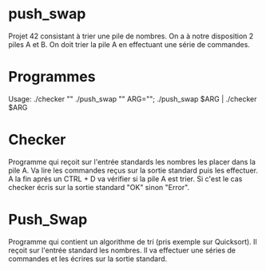 # push_swap
Projet 42 consistant à trier une pile de nombres.
On a à notre disposition 2 piles A et B. On doit trier la pile A en effectuant une série de commandes.

# Programmes

Usage:
./checker "<nbrs>"
./push_swap "<nbrs>"
ARG="<nbrs>"; ./push_swap $ARG | ./checker $ARG

# Checker
Programme qui reçoit sur l'entrée standards les nombres les placer dans la pile A.
Va lire les commandes reçus sur la sortie standard puis les effectuer.
A la fin aprés un CTRL + D va vérifier si la pile A est trier.
Si c'est le cas checker écris sur la sortie standard "OK" sinon "Error".

# Push_Swap
Programme qui contient un algorithme de tri (pris exemple sur Quicksort).
Il reçoit sur l'entrée standard les nombres.
Il va effectuer une séries de commandes et les écrires sur la sortie standard.
